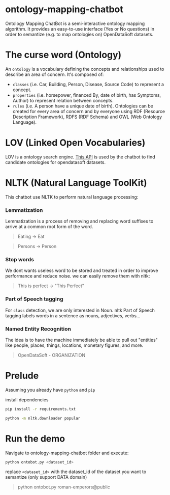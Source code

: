 # ontology-mapping-chatbot

Ontology Mapping ChatBot is a  semi-interactive ontology mapping algorithm. It provides an easy-to-use interface (Yes or No questions) in order to semantize (e.g. to map ontologies on) OpenDataSoft datasets.

# The curse word (Ontology)

An `ontology` is a vocabulary defining the concepts and relationships used to describe an area of concern.
It's composed of:
* `classes` (i.e. Car, Building, Person, Disease, Source Code) to represent a concept.
* `properties` (i.e. horsepower, financed By, date of birth, has Symptoms, Author) to represent relation between concepts.
* `rules` (i.e. A person have a unique date of birth).
Ontologies can be created for every area of concern and by everyone using RDF (Resource Description Framework), RDFS (RDF Schema) and OWL (Web Ontology Language).

# LOV (Linked Open Vocabularies)
LOV is a ontology search engine. [This API](http://lov.okfn.org/dataset/lov/api) is used by the chatbot to find candidate ontologies for opendatasoft datasets.

# NLTK (Natural Language ToolKit)
This chatbot use NLTK to perform natural language processing:

### Lemmatization
Lemmatization is a process of removing and replacing word suffixes to arrive at a common root form of the word.

> Eating -> Eat

> Persons -> Person

### Stop words
We dont wants useless word to be stored and treated in order to improve performance and reduce noise.
we can easily remove them with nltk:
> This is perfect -> "This Perfect"

### Part of Speech tagging
For `class` detection, we are only interested in Noun.
nltk Part of Speech tagging labels words in a sentence as nouns, adjectives, verbs...

### Named Entity Recognition
The idea is to have the machine immediately be able to pull out "entities" like people, places, things, locations, monetary figures, and more.

> OpenDataSoft - ORGANIZATION

# Prelude
Assuming you already have `python` and `pip`

install dependencies

```bash
pip install -r requirements.txt
```

```bash
python -m nltk.downloader popular
```

# Run the demo
Navigate to ontology-mapping-chatbot folder and execute:

```bash
python ontobot.py <dataset_id>
```
replace `<dataset_id>` with the dataset_id of the dataset you want to semantize (only support DATA domain)

> python ontobot.py roman-emperors@public

